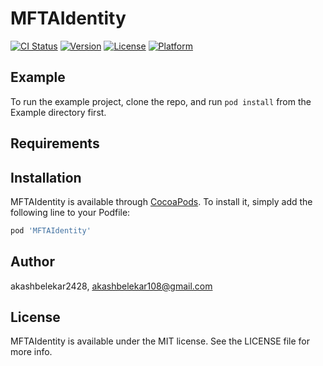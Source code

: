 # MFTAIdentity

[![CI Status](https://img.shields.io/travis/akashbelekar2428/MFTAIdentity.svg?style=flat)](https://travis-ci.org/akashbelekar2428/MFTAIdentity)
[![Version](https://img.shields.io/cocoapods/v/MFTAIdentity.svg?style=flat)](https://cocoapods.org/pods/MFTAIdentity)
[![License](https://img.shields.io/cocoapods/l/MFTAIdentity.svg?style=flat)](https://cocoapods.org/pods/MFTAIdentity)
[![Platform](https://img.shields.io/cocoapods/p/MFTAIdentity.svg?style=flat)](https://cocoapods.org/pods/MFTAIdentity)

## Example

To run the example project, clone the repo, and run `pod install` from the Example directory first.

## Requirements

## Installation

MFTAIdentity is available through [CocoaPods](https://cocoapods.org). To install
it, simply add the following line to your Podfile:

```ruby
pod 'MFTAIdentity'
```

## Author

akashbelekar2428, akashbelekar108@gmail.com

## License

MFTAIdentity is available under the MIT license. See the LICENSE file for more info.
